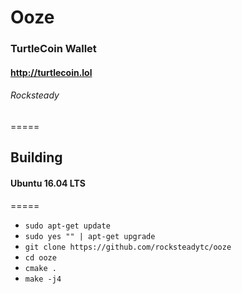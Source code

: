 # Ooze
### TurtleCoin Wallet
#### http://turtlecoin.lol
###### Rocksteady
=====


## Building
#### Ubuntu 16.04 LTS
=====
- `sudo apt-get update`
- `sudo yes "" | apt-get upgrade`
- `git clone https://github.com/rocksteadytc/ooze`
- `cd ooze`
- `cmake .`
- `make -j4`

